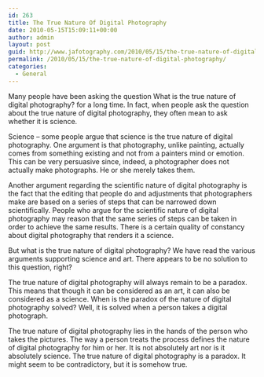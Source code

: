 ```yaml
---
id: 263
title: The True Nature Of Digital Photography
date: 2010-05-15T15:09:11+00:00
author: admin
layout: post
guid: http://www.jafotography.com/2010/05/15/the-true-nature-of-digital-photography/
permalink: /2010/05/15/the-true-nature-of-digital-photography/
categories:
  - General
---
```

Many people have been asking the question What is the true nature of digital photography? for a long time. In fact, when people ask the question about the true nature of digital photography, they often mean to ask whether it is science. 

Science – some people argue that science is the true nature of digital photography. One argument is that photography, unlike painting, actually comes from something existing and not from a painters mind or emotion. This can be very persuasive since, indeed, a photographer does not actually make photographs. He or she merely takes them.

Another argument regarding the scientific nature of digital photography is the fact that the editing that people do and adjustments that photographers make are based on a series of steps that can be narrowed down scientifically. People who argue for the scientific nature of digital photography may reason that the same series of steps can be taken in order to achieve the same results. There is a certain quality of constancy about digital photography that renders it a science.

But what is the true nature of digital photography? We have read the various arguments supporting science and art. There appears to be no solution to this question, right?

The true nature of digital photography will always remain to be a paradox. This means that though it can be considered as an art, it can also be considered as a science. When is the paradox of the nature of digital photography solved? Well, it is solved when a person takes a digital photograph. 

The true nature of digital photography lies in the hands of the person who takes the pictures. The way a person treats the process defines the nature of digital photography for him or her. It is not absolutely art nor is it absolutely science. The true nature of digital photography is a paradox. It might seem to be contradictory, but it is somehow true.
